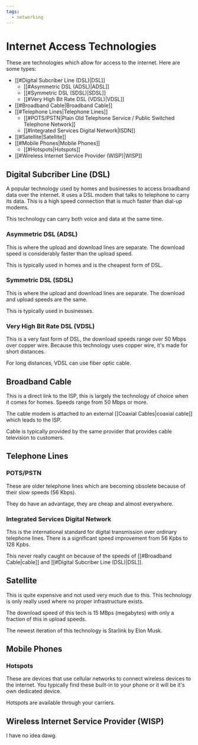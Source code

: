 ```yaml
---
tags:
  - networking
---
```

# Internet Access Technologies

These are technologies which allow for access to the internet. Here are some types:

- [[#Digital Subcriber Line (DSL)|DSL]]
	- [[#Asymmetric DSL (ADSL)|ADSL]]
	- [[#Symmetric DSL (SDSL)|SDSL]]
	- [[#Very High Bit Rate DSL (VDSL)|VDSL]]
- [[#Broadband Cable|Broadband Cable]]
- [[#Telephone Lines|Telephone Lines]]
	- [[#POTS/PSTN|Plain Old Telephone Service / Public Switched Telephone Network]]
	- [[#Integrated Services Digital Network|ISDN]]
- [[#Satellite|Satellite]]
- [[#Mobile Phones|Mobile Phones]]
	- [[#Hotspots|Hotspots]]
- [[#Wireless Internet Service Provider (WISP)|WISP]]

## Digital Subcriber Line (DSL)

A popular technology used by homes and businesses to access broadband data over the internet. It uses a DSL modem that talks to telephone to carry its data.
This is a high speed connection that is much faster than dial-up modems.

This technology can carry both voice and data at the same time.

### Asymmetric DSL (ADSL)

This is where the upload and download lines are separate.
The download speed is considerably faster than the upload speed.

This is typically used in homes and is the cheapest form of DSL.

### Symmetric DSL (SDSL)

This is where the upload and download lines are separate.
The download and upload speeds are the same.

This is typically used in businesses.

### Very High Bit Rate DSL (VDSL)

This is a very fast form of DSL, the download speeds range over 50 Mbps over copper wire.
Because this technology uses copper wire, it's made for short distances.

For long distances, VDSL can use fiber optic cable.

## Broadband Cable

This is a direct link to the ISP, this is largely the technology of choice when it comes for homes. Speeds range from 50 Mbps or more.

The cable modem is attached to an external [[Coaxial Cables|coaxial cable]] which leads to the ISP.

Cable is typically provided by the same provider that provides cable television to customers.

## Telephone Lines

### POTS/PSTN

These are older telephone lines which are becoming obsolete because of their slow speeds (56 Kbps).

They do have an advantage, they are cheap and almost everywhere.

### Integrated Services Digital Network

This is the international standard for digital transmission over ordinary telephone lines.
There is a significant speed improvement from 56 Kpbs to 128 Kpbs.

This never really caught on because of the speeds of [[#Broadband Cable|cable]] and [[#Digital Subcriber Line (DSL)|DSL]].

## Satellite

This is quite expensive and not used very much due to this.
This technology is only really used where no proper infrastructure exists.

The download speed of this tech is 15 MBps (megabytes) with only a fraction of this in upload speeds.

The newest iteration of this technology is Starlink by Elon Musk.

## Mobile Phones

### Hotspots

These are devices that use cellular networks to connect wireless devices to the internet.
You typically find these built-in to your phone or it will be it's own dedicated device.

Hotspots are available through your carriers.

## Wireless Internet Service Provider (WISP)

I have no idea dawg.
